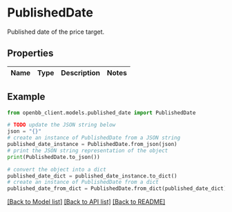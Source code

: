 # PublishedDate

Published date of the price target.

## Properties

Name | Type | Description | Notes
------------ | ------------- | ------------- | -------------

## Example

```python
from openbb_client.models.published_date import PublishedDate

# TODO update the JSON string below
json = "{}"
# create an instance of PublishedDate from a JSON string
published_date_instance = PublishedDate.from_json(json)
# print the JSON string representation of the object
print(PublishedDate.to_json())

# convert the object into a dict
published_date_dict = published_date_instance.to_dict()
# create an instance of PublishedDate from a dict
published_date_from_dict = PublishedDate.from_dict(published_date_dict)
```
[[Back to Model list]](../README.md#documentation-for-models) [[Back to API list]](../README.md#documentation-for-api-endpoints) [[Back to README]](../README.md)


